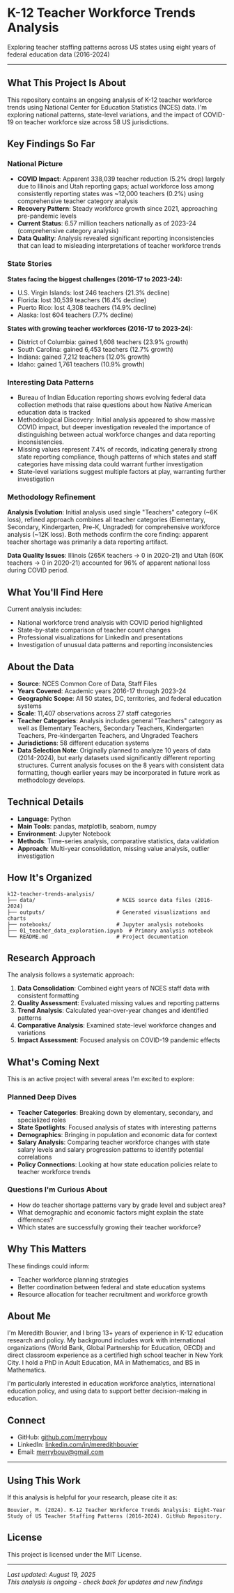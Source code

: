 # K-12 Teacher Workforce Trends Analysis

Exploring teacher staffing patterns across US states using eight years of 
federal education data (2016-2024)

---

## What This Project Is About

This repository contains an ongoing analysis of K-12 teacher workforce 
trends using National Center for Education Statistics (NCES) data. I'm 
exploring national patterns, state-level variations, and the impact of 
COVID-19 on teacher workforce size across 58 US jurisdictions.

## Key Findings So Far

### National Picture
- **COVID Impact**: Apparent 338,039 teacher reduction (5.2% drop) largely due to Illinois and Utah reporting gaps; actual workforce loss among consistently reporting states was ~12,000 teachers (0.2%) using comprehensive teacher category analysis
- **Recovery Pattern**: Steady workforce growth since 2021, approaching 
pre-pandemic levels
- **Current Status**: 6.57 million teachers nationally as of 2023-24 (comprehensive category analysis)
- **Data Quality**: Analysis revealed significant reporting inconsistencies that can lead to misleading interpretations of teacher workforce trends

### State Stories
**States facing the biggest challenges (2016-17 to 2023-24):**
- U.S. Virgin Islands: lost 246 teachers (21.3% decline)
- Florida: lost 30,539 teachers (16.4% decline)
- Puerto Rico: lost 4,308 teachers (14.9% decline)
- Alaska: lost 604 teachers (7.7% decline)

**States with growing teacher workforces (2016-17 to 2023-24):**
- District of Columbia: gained 1,608 teachers (23.9% growth)
- South Carolina: gained 6,453 teachers (12.7% growth)
- Indiana: gained 7,212 teachers (12.0% growth)
- Idaho: gained 1,761 teachers (10.9% growth)

### Interesting Data Patterns
- Bureau of Indian Education reporting shows evolving federal data 
collection methods that raise questions about how Native American 
education data is tracked
- Methodological Discovery: Initial analysis appeared to show massive COVID impact, but deeper investigation revealed the importance of distinguishing between actual workforce changes and data reporting inconsistencies.
- Missing values represent 7.4% of records, indicating generally strong 
state reporting compliance, though patterns of which states and staff 
categories have missing data could warrant further investigation
- State-level variations suggest multiple factors at play, warranting 
further investigation

### Methodology Refinement

**Analysis Evolution**: Initial analysis used single "Teachers" category (~6K loss), refined approach combines all teacher categories (Elementary, Secondary, Kindergarten, Pre-K, Ungraded) for comprehensive workforce analysis (~12K loss). Both methods confirm the core finding: apparent teacher shortage was primarily a data reporting artifact.

**Data Quality Issues**: Illinois (265K teachers → 0 in 2020-21) and Utah (60K teachers → 0 in 2020-21) accounted for 96% of apparent national loss during COVID period.

## What You'll Find Here

Current analysis includes:
- National workforce trend analysis with COVID period highlighted
- State-by-state comparison of teacher count changes
- Professional visualizations for LinkedIn and presentations
- Investigation of unusual data patterns and reporting inconsistencies

## About the Data

- **Source**: NCES Common Core of Data, Staff Files
- **Years Covered**: Academic years 2016-17 through 2023-24
- **Geographic Scope**: All 50 states, DC, territories, and federal 
education systems
- **Scale**: 11,407 observations across 27 staff categories
- **Teacher Categories**: Analysis includes general "Teachers" category as 
well as Elementary Teachers, Secondary Teachers, Kindergarten Teachers, 
Pre-kindergarten Teachers, and Ungraded Teachers
- **Jurisdictions**: 58 different education systems
- **Data Selection Note**: Originally planned to analyze 10 years of data 
(2014-2024), but early datasets used significantly different reporting 
structures. Current analysis focuses on the 8 years with consistent data 
formatting, though earlier years may be incorporated in future work as 
methodology develops.

## Technical Details

- **Language**: Python
- **Main Tools**: pandas, matplotlib, seaborn, numpy
- **Environment**: Jupyter Notebook
- **Methods**: Time-series analysis, comparative statistics, data 
validation
- **Approach**: Multi-year consolidation, missing value analysis, outlier 
investigation

## How It's Organized

```
k12-teacher-trends-analysis/
├── data/                          # NCES source data files (2016-2024)
├── outputs/                       # Generated visualizations and charts
├── notebooks/                     # Jupyter analysis notebooks
├── 01_teacher_data_exploration.ipynb  # Primary analysis notebook
└── README.md                      # Project documentation
```

## Research Approach

The analysis follows a systematic approach:
1. **Data Consolidation**: Combined eight years of NCES staff data with 
consistent formatting
2. **Quality Assessment**: Evaluated missing values and reporting patterns
3. **Trend Analysis**: Calculated year-over-year changes and identified 
patterns
4. **Comparative Analysis**: Examined state-level workforce changes and 
variations
5. **Impact Assessment**: Focused analysis on COVID-19 pandemic effects

## What's Coming Next

This is an active project with several areas I'm excited to explore:

### Planned Deep Dives
- **Teacher Categories**: Breaking down by elementary, secondary, and 
specialized roles
- **State Spotlights**: Focused analysis of states with interesting 
patterns
- **Demographics**: Bringing in population and economic data for context
- **Salary Analysis**: Comparing teacher workforce changes with state salary levels and salary progression patterns to identify potential correlations
- **Policy Connections**: Looking at how state education policies relate 
to teacher workforce trends

### Questions I'm Curious About
- How do teacher shortage patterns vary by grade level and subject area?
- What demographic and economic factors might explain the state 
differences?
- Which states are successfully growing their teacher workforce?

## Why This Matters

These findings could inform:
- Teacher workforce planning strategies
- Better coordination between federal and state education systems
- Resource allocation for teacher recruitment and workforce growth

## About Me

I'm Meredith Bouvier, and I bring 13+ years of experience in K-12 
education research and policy. My background includes work with 
international organizations (World Bank, Global Partnership for Education, 
OECD) and direct classroom experience as a certified high school teacher 
in New York City. I hold a PhD in Adult Education, MA in Mathematics, and 
BS in Mathematics.

I'm particularly interested in education workforce analytics, 
international education policy, and using data to support better 
decision-making in education.

## Connect

- GitHub: [github.com/merrybouv](https://github.com/merrybouv)
- LinkedIn: 
[linkedin.com/in/meredithbouvier](https://www.linkedin.com/in/meredithbouvier/)
- Email: merrybouv@gmail.com

---

## Using This Work

If this analysis is helpful for your research, please cite it as:
```
Bouvier, M. (2024). K-12 Teacher Workforce Trends Analysis: Eight-Year 
Study of US Teacher Staffing Patterns (2016-2024). GitHub Repository.
```

## License

This project is licensed under the MIT License.

---

*Last updated: August 19, 2025*  
*This analysis is ongoing - check back for updates and new findings*
